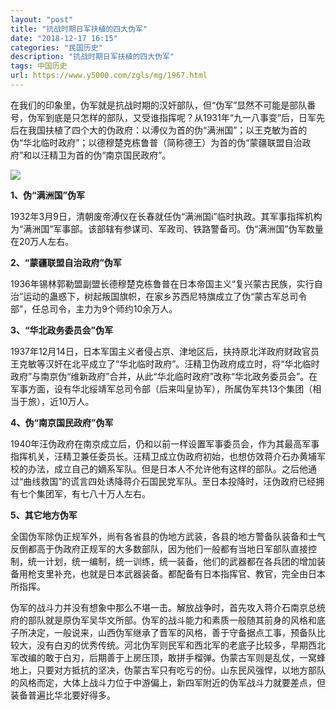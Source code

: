 ```yaml
---
layout: "post"
title: "抗战时期日军扶植的四大伪军"
date: "2018-12-17 16:15"
categories: "民国历史"
description: "抗战时期日军扶植的四大伪军"
tags: 中国历史
url: https://www.y5000.com/zgls/mg/1967.html
---
```






在我们的印象里，伪军就是抗战时期的汉奸部队，但“伪军”显然不可能是部队番号，伪军到底是只怎样的部队，又受谁指挥呢？从1931年“九一八事变”后，日军先后在我国扶植了四个大的伪政府：以溥仪为首的伪“满洲国”；以王克敏为首的伪“华北临时政府”；以德穆楚克栋鲁普（简称德王）为首的伪“蒙疆联盟自治政府”和以汪精卫为首的伪“南京国民政府”。

![](https://img.y5000.com/uploads/allimg/140424/2-140424233509629.jpg)

**1、伪“满洲国”伪军**

1932年3月9日，清朝废帝溥仪在长春就任伪“满洲国i”临时执政。其军事指挥机构为“满洲国”军事部。该部辖有参谋司、军政司、铁路警备司。伪“满洲国”伪军数量在20万人左右。  
  
**2、“蒙疆联盟自治政府”伪军**

1936年锡林郭勒盟副盟长德穆楚克栋鲁普在日本帝国主义“复兴蒙古民族，实行自治”运动的蛊惑下，树起叛国旗帜，在家乡苏西尼特旗成立了伪“蒙古军总司令部”，任总司令，主力为9个师约10余万人。

**3、“华北政务委员会”伪军**

1937年12月14日，日本军国主义者侵占京、津地区后，扶持原北洋政府财政官员王克敏等汉奸在北平成立了“华北临时政府”。汪精卫伪政府成立时，将“华北临时政府”与南京伪“维新政府”合并，从此“华北临时政府”改称“华北政务委员会”。在军事方面，设有华北绥靖军总司令部（后来叫皇协军），所属伪军共13个集团（相当于旅），近10万人。

**4、伪“南京国民政府”伪军**  
  
1940年汪伪政府在南京成立后，仍和以前一样设置军事委员会，作为其最高军事指挥机关，汪精卫兼任委员长。汪精卫成立伪政府初始，也想仿效蒋介石办黄埔军校的办法，成立自己的嫡系军队。但是日本人不允许他有这样的部队。之后他通过“曲线救国”的谎言四处诱降蒋介石国民党军队。至日本投降时，汪伪政府已经拥有七个集团军，有七八十万人左右。

**5、其它地方伪军**

全国伪军除伪正规军外，尚有各省县的伪地方武装，各县的地方警备队装备和士气反倒都高于伪政府正规军的大多数部队，因为他们一般都有当地日军部队直接控制，统一计划，统一编制，统一训练，统一装备，他们的武器都在各兵团的增加装备用枪支里补充，也就是日本武器装备。都配备有日本指挥官、教官，完全由日本所指挥。  
  
伪军的战斗力并没有想象中那么不堪一击。解放战争时，首先攻入蒋介石南京总统府的部队就是原伪军吴华文所部。伪军的战斗能力和素质一般随其前身的风格和底子所决定，一般说来，山西伪军继承了晋军的风格，善于守备据点工事，预备队比较大，没有白刃的优秀传统。河北伪军则民军和西北军的老底子比较多，早期西北军改编的敢于白刃，后期善于上房压顶，敢拼手榴弹。伪蒙古军则是乱仗，一窝蜂地上，只要对方抵抗的坚决，伪蒙古军只有吃亏的份。山东民风强悍，以地方部队的风格而定，大体上战斗力位于中游偏上，新四军附近的伪军战斗力就要差点，但装备普遍比华北要好得多。
